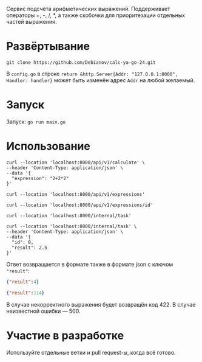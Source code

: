 Сервис подсчёта арифметических выражений. Поддерживает операторы +, -, /, *, а также скобочки для приоритезации отдельных 
частей выражения.

# Развёртывание
`git clone https://github.com/Debianov/calc-ya-go-24.git`

В `config.go` в строке `return &http.Server{Addr: "127.0.0.1:8000", Handler: handler}` может быть изменён адрес `Addr`
на любой желаемый.

# Запуск
Запуск: `go run main.go`

# Использование
```shell
curl --location 'localhost:8000/api/v1/calculate' \
--header 'Content-Type: application/json' \
--data '{
  "expression": "2+2*2" 
}'
```
```shell
curl --location 'localhost:8000/api/v1/expressions'
```

```shell
curl --location 'localhost:8000/api/v1/expressions/id'
```

```shell
curl --location 'localhost:8000/internal/task'
```

```shell
curl --location 'localhost:8000/internal/task' \
--header 'Content-Type: application/json' \
--data '{
  "id": 0,
  "result": 2.5
}'
```

Ответ возвращается в формате также в формате json с ключом `"result"`:
```json
{"result":4}
```
```json
{"result":114}
```

В случае некорректного выражения будет возвращён код 422. В случае неизвестной ошибки — 500.

# Участие в разработке
Используйте отдельные ветки и pull request-ы, когда всё готово.